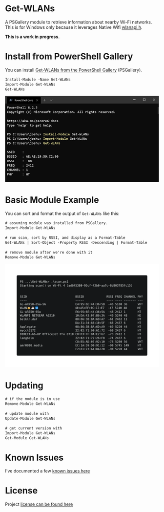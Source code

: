 # Get-WLANs

A PSGallery module to retrieve information about nearby Wi-Fi networks. This is for Windows only because it leverages Native Wifi [wlanapi.h](https://docs.microsoft.com/en-us/windows/win32/api/wlanapi/). 

**This is a work in progress.**

# Install from PowerShell Gallery

You can install [Get-WLANs from the PowerShell Gallery](https://www.powershellgallery.com/packages/Get-WLANs) (PSGallery). 

```
Install-Module -Name Get-WLANs
Import-Module Get-WLANs
Get-WLANs
```

![](docs/WindowsTerminal_jgCkTPJBx4.png)

# Basic Module Example

You can sort and format the output of `Get-WLANs` like this:

```
# assuming module was installed from PSGallery.
Import-Module Get-WLANs

# run scan, sort by RSSI, and display as a Format-Table
Get-WLANs | Sort-Object -Property RSSI -Descending | Format-Table

# remove module after we're done with it
Remove-Module Get-WLANs
```

![](docs/1-nic-scan-examplev2.png)

# Updating

```
# if the module is in use
Remove-Module Get-WLANs

# update module with
Update-Module Get-WLANs

# get current version with
Import-Module Get-WLANs
Get-Module Get-WLANs
```

# Known Issues

I've documented a few [known issues here](KNOWN_ISSUES.md)

# License

Project [license can be found here](LICENSE)
